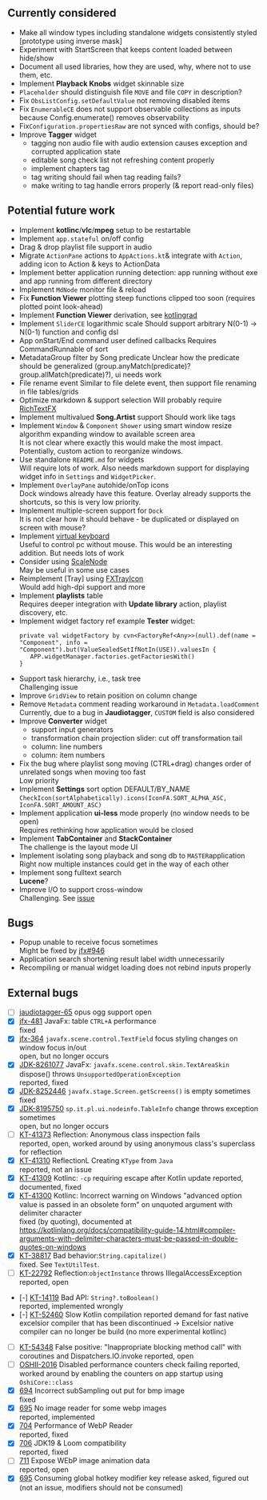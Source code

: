 ## Currently considered
- Make all window types including standalone widgets consistently styled [prototype using inverse mask]
- Experiment with StartScreen that keeps content loaded between hide/show
- Document all used libraries, how they are used, why, where not to use them, etc.
- Implement **Playback Knobs** widget skinnable size
- `Placeholder` should distinguish file `MOVE` and file `COPY` in description?
- Fix `ObsListConfig.setDefaultValue` not removing disabled items
- Fix `EnumerableCE` does not support observable collections as inputs because Config.enumerate() removes observability
- Fix`Configuration.propertiesRaw` are not synced with configs, should be?
- Improve **Tagger** widget
  - tagging non audio file with audio extension causes exception and corrupted application state
  - editable song check list not refreshing content properly
  - implement chapters tag
  - tag writing should fail when tag reading fails?
  - make writing to tag handle errors properly (& report read-only files)

## Potential future work
- Implement **kotlinc**/**vlc**/**mpeg** setup to be restartable
- Implement `app.stateful` on/off config
- Drag & drop playlist file support in audio
- Migrate `ActionPane`  actions to `AppActions.kt`& integrate with `Action`, adding icon to Action & keys to ActionData 
- Implement better application running detection: app running without exe and app running from different directory
- Implement `MdNode` monitor file & reload
- Fix **Function Viewer** plotting steep functions clipped too soon (requires plotted point look-ahead)
- Implement **Function Viewer** derivation, see [kotlingrad](https://github.com/breandan/kotlingrad)
- Implement `SliderCE` logarithmic scale
  Should support arbitrary N(0-1) -> N(0-1) function and config dsl
- App onStart/End command user defined callbacks
  Requires CommandRunnable of sort
- MetadataGroup filter by Song predicate
  Unclear how the predicate should be generalized (group.anyMatch(predicate)? group.allMatch(predicate)?), ui needs work
- File rename event
  Similar to file delete event, then support file renaming in file tables/grids 
- Optimize markdown & support selection
  Will probably require [RichTextFX](https://github.com/FXMisc/RichTextFX)
- Implement multivalued **Song.Artist** support
  Should work like tags
- Implement `Window` & `Component` `Shower` using smart window resize algorithm expanding window to available screen area  
  It is not clear where exactly this would make the most impact. Potentially, custom action to reorganize windows.
- Use standalone `README.md` for widgets  
  Will require lots of work. Also needs markdown support for displaying widget info in `Settings` and `WidgetPicker`.
- Implement `OverlayPane` autohide/onTop icons  
  Dock windows already have this feature. Overlay already supports the shortcuts, so this is very low priority.
- Implement multiple-screen support for `Dock`  
  It is not clear how it should behave - be duplicated or displayed on screen with mouse?
- Implement [virtual keyboard](https://github.com/comtel2000/fx-experience)  
  Useful to control pc without mouse. This would be an interesting addition. But needs lots of work
- Consider using [ScaleNode](https://github.com/miho/ScaledFX)  
  May be useful in some use cases
- Reimplement [Tray] using [FXTrayIcon](https://github.com/dustinkredmond/FXTrayIcon)  
  Would add high-dpi support and more
- Implement **playlists** table  
  Requires deeper integration with **Update library** action, playlist discovery, etc.
- Implement widget factory ref example **Tester** widget:
  ```
  private val widgetFactory by cvn<FactoryRef<Any>>(null).def(name = "Component", info = "Component").but(ValueSealedSetIfNotIn(USE)).valuesIn {
     APP.widgetManager.factories.getFactoriesWith()
  }
  ```
- Support task hierarchy, i.e., task tree  
  Challenging issue
- Improve `GridView` to retain position on column change  
- Remove `Metadata` comment reading workaround in `Metadata.loadComment`  
  Currently, due to a bug in **Jaudiotagger**, `CUSTOM` field is also considered
- Improve **Converter** widget
  - support input generators
  - transformation chain projection slider: cut off transformation tail
  - column: line numbers
  - column: item numbers
- Fix the bug where playlist song moving (CTRL+drag) changes order of unrelated songs when moving too fast  
  Low priority
- Implement **Settings** sort option DEFAULT/BY_NAME  
  `CheckIcon(sortAlphabetically).icons(IconFA.SORT_ALPHA_ASC, IconFA.SORT_AMOUNT_ASC)`
- Implement application **ui-less** mode properly (no window needs to be open)  
  Requires rethinking how application would be closed
- Implement **TabContainer** and **StackContainer**  
  The challenge is the layout mode UI
- Implement isolating song playback and song db to `MASTER`application  
  Right now multiple instances could get in the way of each other
- Implement song fulltext search  
  **Lucene**?
- Improve I/O to support cross-window  
  Challenging. See [issue](/TODO-ISSUES.md#io-ui)

## Bugs
- Popup unable to receive focus sometimes  
  Might be fixed by [jfx#946](https://github.com/openjdk/jfx/pull/940)
- Application search shortening result label width unnecessarily
- Recompiling or manual widget loading does not rebind inputs properly

## External bugs
- [ ] [jaudiotagger-65](https://bitbucket.org/ijabz/jaudiotagger/issues/65/add-support-for-ogg-opus-format) opus ogg support
  open
- [x] [jfx-481](https://bugs.openjdk.java.net/browse/JDK-8197991) JavaFx: table `CTRL+A` performance  
  fixed
- [x] [jfx-364](https://github.com/javafxports/openjdk-jfx/issues/364) `javafx.scene.control.TextField` focus styling changes on window focus in/out  
  open, but no longer occurs
- [x] [JDK-8261077](https://bugs.java.com/bugdatabase/view_bug.do?bug_id=JDK-8261077) JavaFx: `javafx.scene.control.skin.TextAreaSkin` dispose() throws `UnsupportedOperationException`  
  reported, fixed
- [x] [JDK-8252446](https://github.com/openjdk/jfx/pull/295) `javafx.stage.Screen.getScreens()` is empty sometimes  
  fixed
- [x] [JDK-8195750](https://bugs.openjdk.java.net/browse/JDK-8195750) `sp.it.pl.ui.nodeinfo.TableInfo` change throws exception sometimes  
  open, but no longer occurs
- [ ] [KT-41373](https://youtrack.jetbrains.com/issue/KT-41373) Reflection: Anonymous class inspection fails  
  reported, open, worked around by using anonymous class's superclass for reflection
- [x] [KT-41310](https://youtrack.jetbrains.com/issue/KT-41310) ReflectionL Creating `KType` from `Java`  
  reported, not an issue
- [x] [KT-41309](https://youtrack.jetbrains.com/issue/KT-41309) Kotlinc: `-cp`  requiring escape after Kotlin update
  reported, documented, fixed
- [x] [KT-41300](https://youtrack.jetbrains.com/issue/KT-41300) Kotlinc: Incorrect warning on Windows "advanced option value is passed in an obsolete form" on unquoted argument with delimiter character  
  fixed (by quoting), documented at https://kotlinlang.org/docs/compatibility-guide-14.html#compiler-arguments-with-delimiter-characters-must-be-passed-in-double-quotes-on-windows
- [x] [KT-38817](https://youtrack.jetbrains.com/issue/KT-38817) Bad behavior:`String.capitalize()`  
  fixed. See `TextUtilTest`.
- [ ] [KT-22792](https://youtrack.jetbrains.com/issue/KT-22792) Reflection:`objectInstance` throws IllegalAccessException  
  reported, open
- [-] [KT-14119](https://youtrack.jetbrains.com/issue/KT-14119) Bad API: `String?.toBoolean()`  
  reported, implemented wrongly
- [-] [KT-52460](https://youtrack.jetbrains.com/issue/KT-52460) Slow Kotlin compilation
  reported demand for fast native excelsior compiler that has been discontinued -> Excelsior native compiler can no longer be build (no more experimental kotlinc)
- [ ] [KT-54348](https://youtrack.jetbrains.com/issue/KT-54348) False positive: "Inappropriate blocking method call" with coroutines and Dispatchers.IO.invoke
  reported, open
- [ ] [OSHII-2016](https://github.com/oshi/oshi/pull/2016/files) Disabled performance counters check failing
  reported, worked around by enabling the counters on app startup using `OshiCore::class`
- [x] [694](https://github.com/haraldk/TwelveMonkeys/issues/694) Incorrect subSampling out put for bmp image  
  fixed
- [x] [695](https://github.com/haraldk/TwelveMonkeys/issues/695) No image reader for some webp images  
  reported, implemented
- [x] [704](https://github.com/haraldk/TwelveMonkeys/issues/704) Performance of WebP Reader  
  reported, fixed
- [x] [706](https://github.com/haraldk/TwelveMonkeys/issues/706) JDK19 & Loom compatibility  
  reported, fixed
- [ ] [711](https://github.com/haraldk/TwelveMonkeys/issues/711) Expose WEbP image animation data  
  reported, open
- [x] [695](https://github.com/kwhat/jnativehook/issues/420) Consuming global hotkey modifier key release
  asked, figured out (not an issue, modifiers should not be consumed)